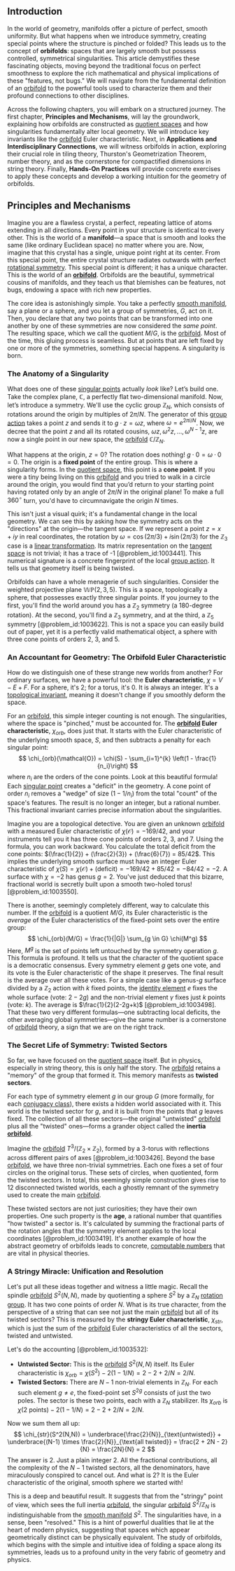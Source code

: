 ## Introduction
In the world of geometry, manifolds offer a picture of perfect, smooth uniformity. But what happens when we introduce symmetry, creating special points where the structure is pinched or folded? This leads us to the concept of **orbifolds**: spaces that are largely smooth but possess controlled, symmetrical singularities. This article demystifies these fascinating objects, moving beyond the traditional focus on perfect smoothness to explore the rich mathematical and physical implications of these "features, not bugs." We will navigate from the fundamental definition of an [orbifold](@article_id:159093) to the powerful tools used to characterize them and their profound connections to other disciplines.

Across the following chapters, you will embark on a structured journey. The first chapter, **Principles and Mechanisms**, will lay the groundwork, explaining how orbifolds are constructed as [quotient spaces](@article_id:273820) and how singularities fundamentally alter local geometry. We will introduce key invariants like the [orbifold](@article_id:159093) Euler characteristic. Next, in **Applications and Interdisciplinary Connections**, we will witness orbifolds in action, exploring their crucial role in tiling theory, Thurston's Geometrization Theorem, number theory, and as the cornerstone for compactified dimensions in string theory. Finally, **Hands-On Practices** will provide concrete exercises to apply these concepts and develop a working intuition for the geometry of orbifolds.

## Principles and Mechanisms

Imagine you are a flawless crystal, a perfect, repeating lattice of atoms extending in all directions. Every point in your structure is identical to every other. This is the world of a **manifold**—a space that is smooth and looks the same (like ordinary Euclidean space) no matter where you are. Now, imagine that this crystal has a single, unique point right at its center. From this special point, the entire crystal structure radiates outwards with perfect [rotational symmetry](@article_id:136583). This special point is different; it has a unique character. This is the world of an **[orbifold](@article_id:159093)**. Orbifolds are the beautiful, symmetrical cousins of manifolds, and they teach us that blemishes can be features, not bugs, endowing a space with rich new properties.

The core idea is astonishingly simple. You take a perfectly [smooth manifold](@article_id:156070), say a plane or a sphere, and you let a group of symmetries, $G$, act on it. Then, you declare that any two points that can be transformed into one another by one of these symmetries are now considered the *same point*. The resulting space, which we call the quotient $M/G$, is the [orbifold](@article_id:159093). Most of the time, this gluing process is seamless. But at points that are left fixed by one or more of the symmetries, something special happens. A singularity is born.

### The Anatomy of a Singularity

What does one of these [singular points](@article_id:266205) actually *look* like? Let’s build one. Take the complex plane, $\mathbb{C}$, a perfectly flat two-dimensional manifold. Now, let’s introduce a symmetry. We'll use the cyclic group $\mathbb{Z}_N$, which consists of rotations around the origin by multiples of $2\pi/N$. The generator of this [group action](@article_id:142842) takes a point $z$ and sends it to $g \cdot z = \omega z$, where $\omega = e^{2\pi i/N}$. Now, we decree that the point $z$ and all its rotated cousins, $\omega z, \omega^2 z, \dots, \omega^{N-1} z$, are now a single point in our new space, the [orbifold](@article_id:159093) $\mathbb{C}/\mathbb{Z}_N$.

What happens at the origin, $z=0$? The rotation does nothing! $g \cdot 0 = \omega \cdot 0 = 0$. The origin is a **fixed point** of the entire group. This is where a singularity forms. In the [quotient space](@article_id:147724), this point is a **cone point**. If you were a tiny being living on this [orbifold](@article_id:159093) and you tried to walk in a circle around the origin, you would find that you’d return to your starting point having rotated only by an angle of $2\pi/N$ in the original plane! To make a full $360^\circ$ turn, you'd have to circumnavigate the origin $N$ times.

This isn't just a visual quirk; it's a fundamental change in the local geometry. We can see this by asking how the symmetry acts on the "directions" at the origin—the tangent space. If we represent a point $z = x+iy$ in real coordinates, the rotation by $\omega = \cos(2\pi/3) + i\sin(2\pi/3)$ for the $\mathbb{Z}_3$ case is a [linear transformation](@article_id:142586). Its matrix representation on the [tangent space](@article_id:140534) is not trivial; it has a trace of -1 [@problem_id:1003441]. This numerical signature is a concrete fingerprint of the local [group action](@article_id:142842). It tells us that geometry itself is being twisted.

Orbifolds can have a whole menagerie of such singularities. Consider the weighted projective plane $\mathbb{WP}(2,3,5)$. This is a space, topologically a sphere, that possesses exactly three singular points. If you journey to the first, you'll find the world around you has a $\mathbb{Z}_2$ symmetry (a 180-degree rotation). At the second, you'll find a $\mathbb{Z}_3$ symmetry, and at the third, a $\mathbb{Z}_5$ symmetry [@problem_id:1003622]. This is not a space you can easily build out of paper, yet it is a perfectly valid mathematical object, a sphere with three cone points of orders 2, 3, and 5.

### An Accountant for Geometry: The Orbifold Euler Characteristic

How do we distinguish one of these strange new worlds from another? For ordinary surfaces, we have a powerful tool: the **Euler characteristic**, $\chi = V - E + F$. For a sphere, it's 2; for a torus, it's 0. It is always an integer. It's a [topological invariant](@article_id:141534), meaning it doesn't change if you smoothly deform the space.

For an [orbifold](@article_id:159093), this simple integer counting is not enough. The singularities, where the space is "pinched," must be accounted for. The **[orbifold](@article_id:159093) Euler characteristic**, $\chi_{orb}$, does just that. It starts with the Euler characteristic of the underlying smooth space, $S$, and then subtracts a penalty for each singular point:
$$
\chi_{orb}(\mathcal{O}) = \chi(S) - \sum_{i=1}^{k} \left(1 - \frac{1}{n_i}\right)
$$
where $n_i$ are the orders of the cone points. Look at this beautiful formula! Each [singular point](@article_id:170704) creates a "deficit" in the geometry. A cone point of order $n_i$ removes a "wedge" of size $(1 - 1/n_i)$ from the total "count" of the space's features. The result is no longer an integer, but a rational number. This fractional invariant carries precise information about the singularities.

Imagine you are a topological detective. You are given an unknown [orbifold](@article_id:159093) with a measured Euler characteristic of $\chi(\mathcal{O}) = -169/42$, and your instruments tell you it has three cone points of orders 2, 3, and 7. Using the formula, you can work backward. You calculate the total deficit from the cone points: $(\frac{1}{2}) + (\frac{2}{3}) + (\frac{6}{7}) = 85/42$. This implies the underlying smooth surface must have an integer Euler characteristic of $\chi(S) = \chi(\mathcal{O}) + (\text{deficit}) = -169/42 + 85/42 = -84/42 = -2$. A surface with $\chi = -2$ has genus $g=2$. You've just deduced that this bizarre, fractional world is secretly built upon a smooth two-holed torus! [@problem_id:1003550].

There is another, seemingly completely different, way to calculate this number. If the [orbifold](@article_id:159093) is a quotient $M/G$, its Euler characteristic is the *average* of the Euler characteristics of the fixed-point sets over the entire group:
$$
\chi_{orb}(M/G) = \frac{1}{|G|} \sum_{g \in G} \chi(M^g)
$$
Here, $M^g$ is the set of points left untouched by the symmetry operation $g$. This formula is profound. It tells us that the character of the quotient space is a democratic consensus. Every symmetry element $g$ gets one vote, and its vote is the Euler characteristic of the shape it preserves. The final result is the average over all these votes. For a simple case like a genus-$g$ surface divided by a $\mathbb{Z}_2$ action with $k$ fixed points, the [identity element](@article_id:138827) $e$ fixes the whole surface (vote: $2-2g$) and the non-trivial element $\gamma$ fixes just $k$ points (vote: $k$). The average is $\frac{1}{2}(2-2g+k)$ [@problem_id:1003498]. That these two very different formulas—one subtracting local deficits, the other averaging global symmetries—give the same number is a cornerstone of [orbifold](@article_id:159093) theory, a sign that we are on the right track.

### The Secret Life of Symmetry: Twisted Sectors

So far, we have focused on the [quotient space](@article_id:147724) itself. But in physics, especially in string theory, this is only half the story. The [orbifold](@article_id:159093) retains a "memory" of the group that formed it. This memory manifests as **twisted sectors**.

For each type of symmetry element $g$ in our group $G$ (more formally, for each [conjugacy class](@article_id:137776)), there exists a hidden world associated with it. This world is the twisted sector for $g$, and it is built from the points that $g$ leaves fixed. The collection of all these sectors—the original "untwisted" [orbifold](@article_id:159093) plus all the "twisted" ones—forms a grander object called the **inertia [orbifold](@article_id:159093)**.

Imagine the [orbifold](@article_id:159093) $T^3/(\mathbb{Z}_2 \times \mathbb{Z}_2)$, formed by a 3-torus with reflections across different pairs of axes [@problem_id:1003426]. Beyond the base [orbifold](@article_id:159093), we have three non-trivial symmetries. Each one fixes a set of four circles on the original torus. These sets of circles, when quotiented, form the twisted sectors. In total, this seemingly simple construction gives rise to 12 disconnected twisted worlds, each a ghostly remnant of the symmetry used to create the main [orbifold](@article_id:159093).

These twisted sectors are not just curiosities; they have their own properties. One such property is the **age**, a rational number that quantifies "how twisted" a sector is. It's calculated by summing the fractional parts of the rotation angles that the symmetry element applies to the local coordinates [@problem_id:1003419]. It's another example of how the abstract geometry of orbifolds leads to concrete, [computable numbers](@article_id:145415) that are vital in physical theories.

### A Stringy Miracle: Unification and Resolution

Let's put all these ideas together and witness a little magic. Recall the spindle [orbifold](@article_id:159093) $S^2(N,N)$, made by quotienting a sphere $S^2$ by a $\mathbb{Z}_N$ [rotation group](@article_id:203918). It has two cone points of order $N$. What is its true character, from the perspective of a string that can see not just the main [orbifold](@article_id:159093) but all of its twisted sectors? This is measured by the **stringy Euler characteristic**, $\chi_{str}$, which is just the sum of the [orbifold](@article_id:159093) Euler characteristics of all the sectors, twisted and untwisted.

Let's do the accounting [@problem_id:1003532]:
- **Untwisted Sector:** This is the [orbifold](@article_id:159093) $S^2(N,N)$ itself. Its Euler characteristic is $\chi_{orb} = \chi(S^2) - 2(1 - 1/N) = 2 - 2 + 2/N = 2/N$.
- **Twisted Sectors:** There are $N-1$ non-trivial elements in $\mathbb{Z}_N$. For each such element $g \neq e$, the fixed-point set $S^{2g}$ consists of just the two poles. The sector is these two points, each with a $\mathbb{Z}_N$ stabilizer. Its $\chi_{orb}$ is $\chi(\text{2 points}) - 2(1-1/N) = 2 - 2+2/N = 2/N$.

Now we sum them all up:
$$
\chi_{str}(S^2(N,N)) = \underbrace{\frac{2}{N}}_{\text{untwisted}} + \underbrace{(N-1) \times \frac{2}{N}}_{\text{all twisted}} = \frac{2 + 2N - 2}{N} = \frac{2N}{N} = 2
$$
The answer is 2. Just a plain integer 2. All the fractional contributions, all the complexity of the $N-1$ twisted sectors, all the denominators, have miraculously conspired to cancel out. And what is 2? It is the Euler characteristic of the original, smooth sphere we started with!

This is a deep and beautiful result. It suggests that from the "stringy" point of view, which sees the full inertia [orbifold](@article_id:159093), the singular [orbifold](@article_id:159093) $S^2/\mathbb{Z}_N$ is indistinguishable from the [smooth manifold](@article_id:156070) $S^2$. The singularities have, in a sense, been "resolved." This is a hint of powerful dualities that lie at the heart of modern physics, suggesting that spaces which appear geometrically distinct can be physically equivalent. The study of orbifolds, which begins with the simple and intuitive idea of folding a space along its symmetries, leads us to a profound unity in the very fabric of geometry and physics.